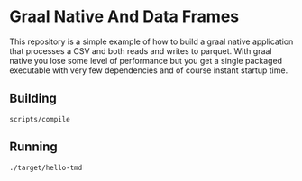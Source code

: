 # Graal Native And Data Frames

This repository is a simple example of how to build a graal native application that
processes a CSV and both reads and writes to parquet.  With graal native you
lose some level of performance but you get a single packaged executable
with very few dependencies and of course instant startup time.


## Building

```console
scripts/compile
```


## Running

```console
./target/hello-tmd
```
